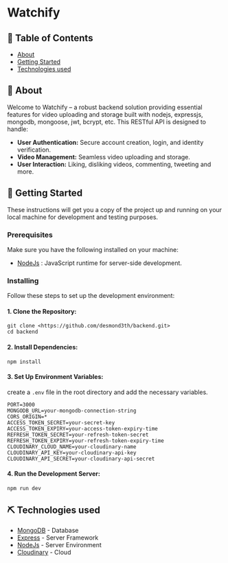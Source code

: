 # Watchify

## 📝 Table of Contents

- [About](#about)
- [Getting Started](#Getting_Started)
- [Technologies used](#Technologies_used)

## 🧐 About

Welcome to Watchify – a robust backend solution providing essential features for video uploading and storage built with nodejs, expressjs, mongodb, mongoose, jwt, bcrypt, etc. This RESTful API is designed to handle:

- **User Authentication:** Secure account creation, login, and identity verification.
- **Video Management:** Seamless video uploading and storage.
- **User Interaction:** Liking, disliking videos, commenting, tweeting and more.

## 🏁 Getting Started

These instructions will get you a copy of the project up and running on your local machine for development and testing purposes.

### Prerequisites

Make sure you have the following installed on your machine:

- [NodeJs](https://nodejs.org/en/) : JavaScript runtime for server-side development.

### Installing

Follow these steps to set up the development environment:

#### 1. Clone the Repository:

```
git clone <https://github.com/desmond3th/backend.git>
cd backend
```
#### 2. Install Dependencies:

```
npm install
```
#### 3. Set Up Environment Variables:
create a ```.env``` file in the root directory and add the necessary variables.
```
PORT=3000
MONGODB_URL=your-mongodb-connection-string
CORS_ORIGIN=*
ACCESS_TOKEN_SECRET=your-secret-key
ACCESS_TOKEN_EXPIRY=your-access-token-expiry-time
REFRESH_TOKEN_SECRET=your-refresh-token-secret
REFRESH_TOKEN_EXPIRY=your-refresh-token-expiry-time
CLOUDINARY_CLOUD_NAME=your-cloudinary-name
CLOUDINARY_API_KEY=your-cloudinary-api-key
CLOUDINARY_API_SECRET=your-cloudinary-api-secret

```
#### 4. Run the Development Server:

```
npm run dev
```

## ⛏️ Technologies used 

- [MongoDB](https://www.mongodb.com/) - Database
- [Express](https://expressjs.com/) - Server Framework
- [NodeJs](https://nodejs.org/en/) - Server Environment
- [Cloudinary](https://cloudinary.com/) - Cloud



